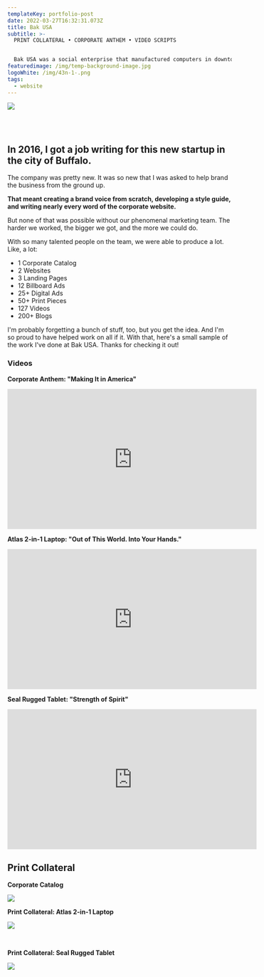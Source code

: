 ```yaml
---
templateKey: portfolio-post
date: 2022-03-27T16:32:31.073Z
title: Bak USA
subtitle: >-
  PRINT COLLATERAL • CORPORATE ANTHEM • VIDEO SCRIPTS


  Bak USA was a social enterprise that manufactured computers in downtown Buffalo, New York. Committed to empowering people and changing lives, the company employed a diverse workforce to handcraft laptops and tablets in urban America.
featuredimage: /img/temp-background-image.jpg
logoWhite: /img/43n-1-.png
tags:
  - website
---
```

![](/img/bak-usa.png)

<br>
<br>

## In 2016, I got a job writing for this new startup in the city of Buffalo.

The company was pretty new. It was so new that I was asked to help brand the business from the ground up. 

**That meant creating a brand voice from scratch, developing a style guide, and writing nearly every word of the corporate website.** 

But none of that was possible without our phenomenal marketing team. The harder we worked, the bigger we got, and the more we could do. 

With so many talented people on the team, we were able to produce a lot. Like, a lot:

* 1 Corporate Catalog
* 2 Websites
* 3 Landing Pages
* 12 Billboard Ads
* 25+ Digital Ads
* 50+ Print Pieces
* 127 Videos
* 200+ Blogs

I'm probably forgetting a bunch of stuff, too, but you get the idea. And I'm so proud to have helped work on all if it. With that, here's a small sample of the work I've done at Bak USA. Thanks for checking it out! 

### Videos

**Corporate Anthem: "Making It in America"</p>**

<iframe width="560" height="315" src="https://www.youtube.com/embed/SHVSGz_Nmrw" title="YouTube video player" frameborder="0" allow="accelerometer; autoplay; clipboard-write; encrypted-media; gyroscope; picture-in-picture" allowfullscreen></iframe></p>

**Atlas 2-in-1 Laptop: "Out of This World. Into Your Hands."</p>**

<iframe width="560" height="315" src="https://www.youtube.com/embed/u7g7twDL8hk" title="YouTube video player" frameborder="0" allow="accelerometer; autoplay; clipboard-write; encrypted-media; gyroscope; picture-in-picture" allowfullscreen></iframe></p>

**Seal Rugged Tablet: "Strength of Spirit"</p>**

<iframe width="560" height="315" src="https://www.youtube.com/embed/CFdfz1vOBoY" title="YouTube video player" frameborder="0" allow="accelerometer; autoplay; clipboard-write; encrypted-media; gyroscope; picture-in-picture" allowfullscreen></iframe></p>

## Print Collateral

**Corporate Catalog**

![](/img/bak-usa-print.png)

**Print Collateral: Atlas 2-in-1 Laptop**

![](/img/bak-usa-print-atlas.jpeg)

<br>

**Print Collateral: Seal Rugged Tablet**

![](/img/bak-usa-print-seal.jpeg)
